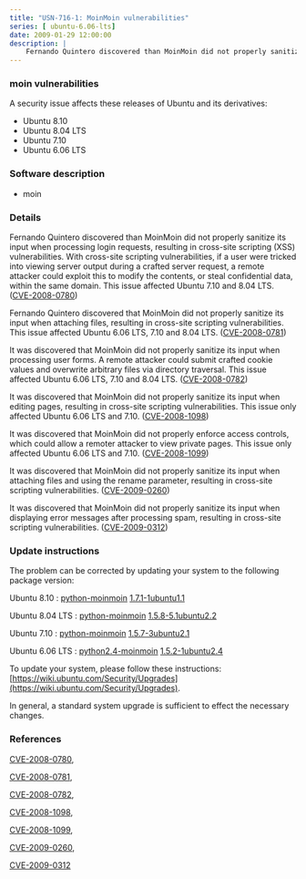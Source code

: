 ```yaml
---
title: "USN-716-1: MoinMoin vulnerabilities"
series: [ ubuntu-6.06-lts]
date: 2009-01-29 12:00:00
description: |
    Fernando Quintero discovered than MoinMoin did not properly sanitize its input when processing login requests, resulting in cross-site scripting (XSS) vulnerabilities. With cross-site scripting vulnerabilities, if a user were tricked into viewing server output during a crafted server request, a remote attacker could exploit this to modify the contents, or steal confidential data, within the same domain. This issue affected Ubuntu 7.10 and 8.04 LTS. ([CVE-2008-0780](http://people.ubuntu.com/~ubuntu-security/cve/CVE-2008-0780))
--- 
```

 
### moin vulnerabilities

A security issue affects these releases of Ubuntu and its derivatives:

* Ubuntu 8.10
* Ubuntu 8.04 LTS
* Ubuntu 7.10
* Ubuntu 6.06 LTS

### Software description

* moin 

### Details

Fernando Quintero discovered than MoinMoin did not properly sanitize its input when processing login requests, resulting in cross-site scripting (XSS) vulnerabilities. With cross-site scripting vulnerabilities, if a user were tricked into viewing server output during a crafted server request, a remote attacker could exploit this to modify the contents, or steal confidential data, within the same domain. This issue affected Ubuntu 7.10 and 8.04 LTS. ([CVE-2008-0780](http://people.ubuntu.com/~ubuntu-security/cve/CVE-2008-0780))

Fernando Quintero discovered that MoinMoin did not properly sanitize its input when attaching files, resulting in cross-site scripting vulnerabilities. This issue affected Ubuntu 6.06 LTS, 7.10 and 8.04 LTS. ([CVE-2008-0781](http://people.ubuntu.com/~ubuntu-security/cve/CVE-2008-0781))

It was discovered that MoinMoin did not properly sanitize its input when processing user forms. A remote attacker could submit crafted cookie values and overwrite arbitrary files via directory traversal. This issue affected Ubuntu 6.06 LTS, 7.10 and 8.04 LTS. ([CVE-2008-0782](http://people.ubuntu.com/~ubuntu-security/cve/CVE-2008-0782))

It was discovered that MoinMoin did not properly sanitize its input when editing pages, resulting in cross-site scripting vulnerabilities. This issue only affected Ubuntu 6.06 LTS and 7.10. ([CVE-2008-1098](http://people.ubuntu.com/~ubuntu-security/cve/CVE-2008-1098))

It was discovered that MoinMoin did not properly enforce access controls, which could allow a remoter attacker to view private pages. This issue only affected Ubuntu 6.06 LTS and 7.10. ([CVE-2008-1099](http://people.ubuntu.com/~ubuntu-security/cve/CVE-2008-1099))

It was discovered that MoinMoin did not properly sanitize its input when attaching files and using the rename parameter, resulting in cross-site scripting vulnerabilities. ([CVE-2009-0260](http://people.ubuntu.com/~ubuntu-security/cve/CVE-2009-0260))

It was discovered that MoinMoin did not properly sanitize its input when displaying error messages after processing spam, resulting in cross-site scripting vulnerabilities. ([CVE-2009-0312](http://people.ubuntu.com/~ubuntu-security/cve/CVE-2009-0312)) 

### Update instructions

The problem can be corrected by updating your system to the following package version:

Ubuntu 8.10
 : [python-moinmoin](https://launchpad.net/ubuntu/+source/moin) <span> [1.7.1-1ubuntu1.1](https://launchpad.net/ubuntu/+source/moin/1.7.1-1ubuntu1.1) </span> 

Ubuntu 8.04 LTS
 : [python-moinmoin](https://launchpad.net/ubuntu/+source/moin) <span> [1.5.8-5.1ubuntu2.2](https://launchpad.net/ubuntu/+source/moin/1.5.8-5.1ubuntu2.2) </span> 

Ubuntu 7.10
 : [python-moinmoin](https://launchpad.net/ubuntu/+source/moin) <span> [1.5.7-3ubuntu2.1](https://launchpad.net/ubuntu/+source/moin/1.5.7-3ubuntu2.1) </span> 

Ubuntu 6.06 LTS
 : [python2.4-moinmoin](https://launchpad.net/ubuntu/+source/moin) <span> [1.5.2-1ubuntu2.4](https://launchpad.net/ubuntu/+source/moin/1.5.2-1ubuntu2.4) </span> 

To update your system, please follow these instructions: [https://wiki.ubuntu.com/Security/Upgrades](https://wiki.ubuntu.com/Security/Upgrades).

In general, a standard system upgrade is sufficient to effect the necessary changes. 

### References

 [CVE-2008-0780](http://people.ubuntu.com/~ubuntu-security/cve/CVE-2008-0780), 

 [CVE-2008-0781](http://people.ubuntu.com/~ubuntu-security/cve/CVE-2008-0781), 

 [CVE-2008-0782](http://people.ubuntu.com/~ubuntu-security/cve/CVE-2008-0782), 

 [CVE-2008-1098](http://people.ubuntu.com/~ubuntu-security/cve/CVE-2008-1098), 

 [CVE-2008-1099](http://people.ubuntu.com/~ubuntu-security/cve/CVE-2008-1099), 

 [CVE-2009-0260](http://people.ubuntu.com/~ubuntu-security/cve/CVE-2009-0260), 

 [CVE-2009-0312](http://people.ubuntu.com/~ubuntu-security/cve/CVE-2009-0312)
 
